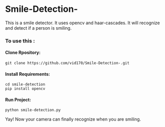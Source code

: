 # Smile-Detection-
This is a smile detector. It uses opencv and haar-cascades. It will recognize and detect if a person is smiling.</br>
### To use this :
#### Clone Rpository:
`git clone https://github.com/vid170/Smile-Detection-.git`
#### Install Requirements:

`cd smile-detection`</br>
`pip install opencv`

#### Run Project:
 `python smile-detection.py`
 
 
 Yay! Now your camera can finally recognize when you are smiling.


